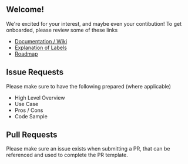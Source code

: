## Welcome!
We're excited for your interest, and maybe even your contibution!  To get onboarded, please review some of these links
- [Documentation / Wiki](https://github.com/ProjectEvergreen/project-evergreen/wiki)
- [Explanation of Labels](https://github.com/ProjectEvergreen/project-evergreen/labels)
- [Roadmap](https://github.com/ProjectEvergreen/project-evergreen/milestones)

## Issue Requests
Please make sure to have the following prepared (where applicable)
* High Level Overview
* Use Case
* Pros / Cons
* Code Sample

## Pull Requests
Please make sure an issue exists when submitting a PR, that can be referenced and used to complete the PR template.